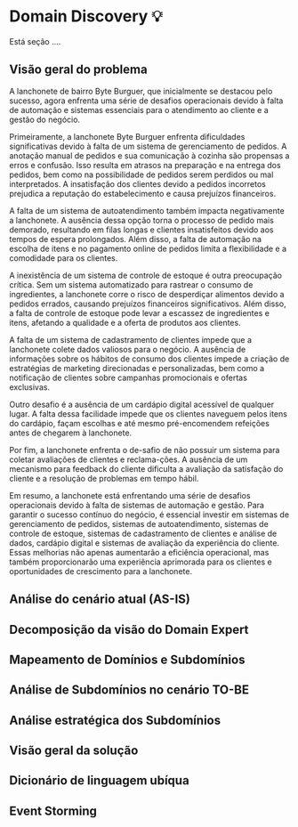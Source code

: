 # Domain Discovery 💡
Está seção ....

## Visão geral do problema
A lanchonete de bairro Byte Burguer, que inicialmente se destacou pelo sucesso, agora enfrenta uma série de desafios operacionais devido à falta de automação e sistemas essenciais para o atendimento ao cliente e a gestão do negócio. 

Primeiramente, a lanchonete Byte Burguer enfrenta dificuldades significativas devido à falta de um sistema de gerenciamento de pedidos. A anotação manual de pedidos e sua comunicação à cozinha são propensas a erros e confusão. Isso resulta em atrasos na preparação e na entrega dos pedidos, bem como na possibilidade de pedidos serem perdidos ou mal interpretados. A insatisfação dos clientes devido a pedidos incorretos prejudica a reputação do estabelecimento e causa prejuízos financeiros.

A falta de um sistema de autoatendimento também impacta negativamente a lanchonete. A ausência dessa  opção torna o processo de pedido mais demorado, resultando em filas longas e clientes insatisfeitos devido aos tempos de espera prolongados. Além disso, a falta de automação na escolha de itens e no pagamento online de pedidos limita a flexibilidade e a comodidade para os clientes.

A inexistência de um sistema de controle de estoque é outra preocupação crítica. Sem um sistema automatizado para rastrear o consumo de ingredientes, a lanchonete corre o risco de desperdiçar alimentos devido a pedidos errados, causando prejuízos financeiros significativos. Além disso, a falta de controle de estoque pode levar a escassez de ingredientes e itens, afetando a qualidade e a oferta de produtos aos clientes.

A falta de um sistema de cadastramento de clientes impede que a lanchonete colete dados valiosos para o negócio. A  ausência  de informações sobre os hábitos de consumo dos clientes impede a criação de estratégias de marketing direcionadas e personalizadas, bem como a notificação de clientes sobre campanhas promocionais e ofertas exclusivas.

Outro desafio é a ausência de um cardápio digital acessível de qualquer lugar. A falta dessa facilidade impede que os clientes naveguem pelos itens do cardápio, façam escolhas e até mesmo pré-encomendem refeições antes de chegarem à lanchonete.

Por fim, a lanchonete enfrenta o de-safio de não possuir um sistema para coletar avaliações de clientes e reclama-ções. A ausência de um mecanismo para feedback do cliente dificulta a avaliação da satisfação do cliente e a resolução de problemas em tempo hábil.

Em resumo, a lanchonete está enfrentando uma série de desafios operacionais devido à falta de sistemas de automação e gestão. Para garantir o sucesso contínuo do negócio, é essencial investir em sistemas de gerenciamento de pedidos, sistemas de autoatendimento, sistemas de controle de estoque, sistemas de cadastramento de clientes e análise de dados, cardápio digital e sistemas de avaliação da experiência do cliente. Essas melhorias não apenas aumentarão a eficiência operacional, mas também proporcionarão uma experiência aprimorada para os clientes e oportunidades de crescimento para a lanchonete.

## Análise do cenário atual (AS-IS)


## Decomposição da visão do Domain Expert


## Mapeamento de Domínios e Subdomínios


## Análise de Subdomínios no cenário TO-BE


## Análise estratégica dos Subdomínios


## Visão geral da solução


## Dicionário de linguagem ubíqua


## Event Storming
